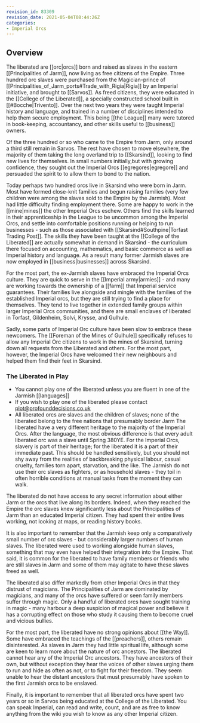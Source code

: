 ```yaml
---
revision_id: 83309
revision_date: 2021-05-04T08:44:26Z
categories:
- Imperial Orcs
---
```



## Overview
The liberated are [[orc|orcs]] born and raised as slaves in the eastern [[Principalities of Jarm]], now living as free citizens of the Empire. Three hundred orc slaves were purchased from the Magician-prince of [[Principalities_of_Jarm_ports#Trade_with_Rigia|Rigia]] by an Imperial initiative, and brought to [[Sarvos]]. As freed citizens, they were educated in the [[College of the Liberated]], a specially constructed school built in [[#Bocche|Trivento]]. Over the next two years they were taught Imperial history and language, and trained in a number of disciplines intended to help them secure employment. This being [[the League]] many were tutored in book-keeping, accountancy, and other skills useful to [[business]] owners.

Of the three hundred or so who came to the Empire from Jarm, only around a third still remain in Sarvos. The rest have chosen to move elsewhere, the majority of them taking the long overland trip to [[Skarsind]], looking to find new lives for themselves. In small numbers initially,but with growing confidence, they sought out the Imperial Orcs [[egregores|egregore]] and persuaded the spirit to to allow them to bond to the nation.

Today perhaps two hundred orcs live in Skarsind who were born in Jarm. Most have formed close-knit families and begun raising families (very few children were among the slaves sold to the Empire by the Jarmish). Most had little difficulty finding employment there. Some are happy to work in the [[mine|mines]] the other Imperial Orcs eschew. Others find the skills learned in their apprenticeship in the League to be uncommon among the Imperial Orcs, and settle into comfortable positions running or helping to run businesses - such as those associated with [[Skarsind#Southpine|Torfast Trading Post]]. The skills they have been taught at the [[College of the Liberated]] are actually somewhat in demand in Skarsind - the curriculum there focused on accounting, mathematics, and basic commerce as well as Imperial history and language. As a result many former Jarmish slaves are now employed in [[business|businesses]] across Skarsind.

For the most part, the ex-Jarmish slaves have embraced the Imperial Orcs culture. They are quick to serve in the [[Imperial army|armies]] - and many are working towards the ownership of a [[farm]] that Imperial service guarantees. Their families live alongside and mingle with the families of the established Imperial orcs, but they are still trying to find a place for themselves. They tend to live together in extended family groups within larger Imperial Orcs communities, and there are small enclaves of liberated in Torfast, Gildenheim, Solvi, Krysse, and Gulhule.

Sadly, some parts of Imperial Orc culture have been slow to embrace these newcomers. The [[Foreman of the Mines of Gulhule]] specifically refuses to allow any Imperial Orc citizens to work in the mines of Skarsind, turning down all requests from the Liberated and others. For the most part, however, the Imperial Orcs have welcomed their new neighbours and helped them find their feet in Skarsind.

### The Liberated in Play
* You cannot play one of the liberated unless you are fluent in one of the Jarmish [[languages]]
* If you wish to play one of the liberated please contact plot@profounddecisions.co.uk
* All liberated orcs are slaves and the children of slaves; none of the liberated belong to the free nations that presumably border Jarm
The liberated have a very different heritage to the majority of the Imperial Orcs. After the language, the most obvious difference is that every adult liberated orc was a slave until Spring 380YE. For the Imperial Orcs, slavery is part of their heritage; for the liberated it is a part of their immediate past. This should be handled sensitively, but you should not shy away from the realities of backbreaking physical labour, casual cruelty, families torn apart, starvation, and the like. The Jarmish do not use their orc slaves as fighters, or as household slaves - they toil in often horrible conditions at manual tasks from the moment they can walk. 

The liberated do not have access to any secret information about either Jarm or the orcs that live along its borders. Indeed, when they reached the Empire the orc slaves knew significantly less about the Principalities of Jarm than an educated Imperial citizen. They had spent their entire lives working, not looking at maps, or reading history books.

It is also important to remember that the Jarmish keep only a comparatively small number of orc slaves - but considerably larger numbers of human slaves. The liberated were used to working alongside human slaves, something that may even have helped their integration into the Empire. That said, it is common for the liberated to have family members or friends who are still slaves in Jarm and some of them may agitate to have these slaves freed as well.

The liberated also differ markedly from other Imperial Orcs in that they distrust of magicians. The Principalities of Jarm are dominated by magicians, and many of the orcs have suffered or seen family members suffer through magic. Only a handful of liberated orcs have sought training in magic - many harbour a deep suspicion of magical power and believe it has a corrupting effect on those who study it causing them to become cruel and vicious bullies. 

For the most part, the liberated have no strong opinions about [[the Way]]. Some have embraced the teachings of the [[preachers]], others remain disinterested. As slaves in Jarm they had little spiritual life, although some are keen to learn more about the nature of orc ancestors. The liberated cannot hear any of the Imperial Orc ancestors. They have ancestors of their own, but without exception they hear the voices of other slaves urging them to run and hide as often as not, or to fight for their freedom. They seem unable to hear the distant ancestors that must presumably have spoken to the first Jarmish orcs to be enslaved.

Finally, it is important to remember that all liberated orcs have spent two years or so in Sarvos being educated at the College of the Liberated. You can speak Imperial, can read and write, count, and are as free to know anything from the wiki you wish to know as any other Imperial citizen.